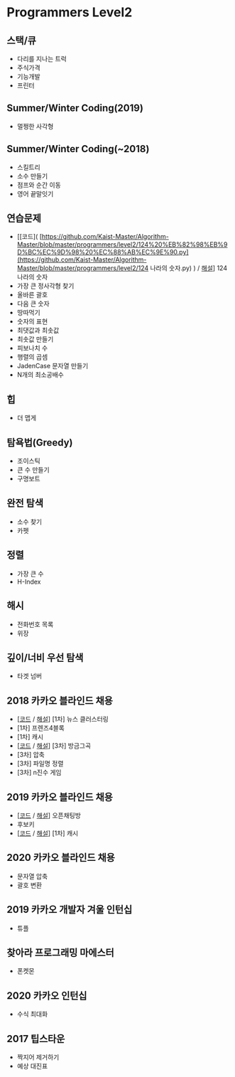 # Programmers Level2



## 스택/큐

- 다리를 지나는 트럭 
- 주식가격
- 기능개발
- 프린터

## Summer/Winter Coding(2019)

- 멀쩡한 사각형

## Summer/Winter Coding(~2018)

- 스킬트리
- 소수 만들기
- 점프와 순간 이동
- 영어 끝말잇기

## 연습문제

-  [[코드]( [https://github.com/Kaist-Master/Algorithm-Master/blob/master/programmers/level2/124%20%EB%82%98%EB%9D%BC%EC%9D%98%20%EC%88%AB%EC%9E%90.py](https://github.com/Kaist-Master/Algorithm-Master/blob/master/programmers/level2/124 나라의 숫자.py) ) / [해설](https://eda-ai-lab.tistory.com/452?category=766271)] 124 나라의 숫자
- 가장 큰 정사각형 찾기
- 올바른 괄호
- 다음 큰 숫자
- 땅따먹기
- 숫자의 표현
- 최댓값과 최솟값
- 최솟값 만들기
- 피보나치 수
- 행렬의 곱셈
- JadenCase 문자열 만들기
- N개의 최소공배수

## 힙

- 더 맵게

## 탐욕법(Greedy)

- 조이스틱
- 큰 수 만들기
- 구명보트

## 완전 탐색

- 소수 찾기
- 카펫

## 정렬

- 가장 큰 수
- H-Index

## 해시

- 전화번호 목록
- 위장

## 깊이/너비 우선 탐색

- 타겟 넘버

## 2018 카카오 블라인드 채용

-  [[코드](https://github.com/Kaist-Master/Algorithm-Master/blob/master/programmers/level2/%EB%89%B4%EC%8A%A4%20%ED%81%B4%EB%9F%AC%EC%8A%A4%ED%84%B0%EB%A7%81.py) / [해설](https://eda-ai-lab.tistory.com/501)] [1차] 뉴스 클러스터링
- [1차] 프렌즈4블록
- [1차] 캐시
-  [[코드](https://github.com/Kaist-Master/Algorithm-Master/blob/master/programmers/level2/%EB%B0%A9%EA%B8%88%EA%B7%B8%EA%B3%A1.py) / [해설](https://eda-ai-lab.tistory.com/506)] [3차] 방금그곡
- [3차] 압축
- [3차] 파일명 정렬
- [3차] n진수 게임

## 2019 카카오 블라인드 채용

-  [[코드](https://github.com/Kaist-Master/Algorithm-Master/blob/master/programmers/level2/%EC%98%A4%ED%94%88%EC%B1%84%ED%8C%85%EB%B0%A9.py) / [해설](https://eda-ai-lab.tistory.com/504)] 오픈채팅방
- 후보키
-  [[코드](https://github.com/Kaist-Master/Algorithm-Master/blob/master/programmers/level2/%EC%BA%90%EC%8B%9C.py) / [해설](https://eda-ai-lab.tistory.com/503)] [1차] 캐시

## 2020 카카오 블라인드 채용 

- 문자열 압축
- 괄호 변환

## 2019 카카오 개발자 겨울 인턴십

- 튜플

## 찾아라 프로그래밍 마에스터

- 폰켓몬

## 2020 카카오 인턴십

- 수식 최대화

## 2017 팁스타운

- 짝지어 제거하기
- 예상 대진표

